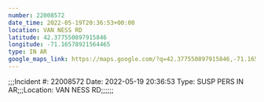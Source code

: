 ```yaml
---
number: 22008572
date_time: 2022-05-19T20:36:53+00:00
location: VAN NESS RD
latitude: 42.377550897915846
longitude: -71.16578921564465
type: IN AR
google_maps_link: https://maps.google.com/?q=42.377550897915846,-71.16578921564465
---
```


;;;Incident #: 22008572  Date: 2022-05-19 20:36:53   Type: SUSP PERS IN AR;;;Location: VAN NESS RD;;;;;;
